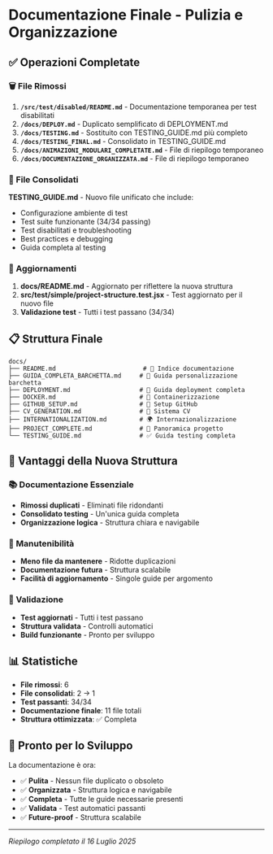 # Documentazione Finale - Pulizia e Organizzazione

## ✅ Operazioni Completate

### 🗑️ File Rimossi

1. **`/src/test/disabled/README.md`** - Documentazione temporanea per test disabilitati
2. **`/docs/DEPLOY.md`** - Duplicato semplificato di DEPLOYMENT.md
3. **`/docs/TESTING.md`** - Sostituito con TESTING_GUIDE.md più completo
4. **`/docs/TESTING_FINAL.md`** - Consolidato in TESTING_GUIDE.md
5. **`/docs/ANIMAZIONI_MODULARI_COMPLETATE.md`** - File di riepilogo temporaneo
6. **`/docs/DOCUMENTAZIONE_ORGANIZZATA.md`** - File di riepilogo temporaneo

### 📁 File Consolidati

**TESTING_GUIDE.md** - Nuovo file unificato che include:
- Configurazione ambiente di test
- Test suite funzionante (34/34 passing)
- Test disabilitati e troubleshooting
- Best practices e debugging
- Guida completa al testing

### 🔧 Aggiornamenti

1. **docs/README.md** - Aggiornato per riflettere la nuova struttura
2. **src/test/simple/project-structure.test.jsx** - Test aggiornato per il nuovo file
3. **Validazione test** - Tutti i test passano (34/34)

## 📋 Struttura Finale

```
docs/
├── README.md                        # 📑 Indice documentazione
├── GUIDA_COMPLETA_BARCHETTA.md     # 🚢 Guida personalizzazione barchetta
├── DEPLOYMENT.md                   # 🚀 Guida deployment completa
├── DOCKER.md                       # 🐳 Containerizzazione
├── GITHUB_SETUP.md                 # 🔧 Setup GitHub
├── CV_GENERATION.md                # 📄 Sistema CV
├── INTERNATIONALIZATION.md         # 🌍 Internazionalizzazione
├── PROJECT_COMPLETE.md             # 🎯 Panoramica progetto
└── TESTING_GUIDE.md                # ✅ Guida testing completa
```

## 🎯 Vantaggi della Nuova Struttura

### 📚 Documentazione Essenziale
- **Rimossi duplicati** - Eliminati file ridondanti
- **Consolidato testing** - Un'unica guida completa
- **Organizzazione logica** - Struttura chiara e navigabile

### 🔄 Manutenibilità
- **Meno file da mantenere** - Ridotte duplicazioni
- **Documentazione futura** - Struttura scalabile
- **Facilità di aggiornamento** - Singole guide per argomento

### 🧪 Validazione
- **Test aggiornati** - Tutti i test passano
- **Struttura validata** - Controlli automatici
- **Build funzionante** - Pronto per sviluppo

## 📊 Statistiche

- **File rimossi**: 6
- **File consolidati**: 2 → 1
- **Test passanti**: 34/34
- **Documentazione finale**: 11 file totali
- **Struttura ottimizzata**: ✅ Completa

## 🚀 Pronto per lo Sviluppo

La documentazione è ora:
- ✅ **Pulita** - Nessun file duplicato o obsoleto
- ✅ **Organizzata** - Struttura logica e navigabile
- ✅ **Completa** - Tutte le guide necessarie presenti
- ✅ **Validata** - Test automatici passanti
- ✅ **Future-proof** - Struttura scalabile

---

*Riepilogo completato il 16 Luglio 2025*
